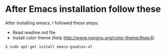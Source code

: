 After Emacs installation follow these
=================
After installing emacs, I followed these steps:
* Read readme.md file
* Install color theme (help http://www.nongnu.org/color-theme/#sec4)

```bash
$ sudo apt-get install emacs-goodies-el
```
